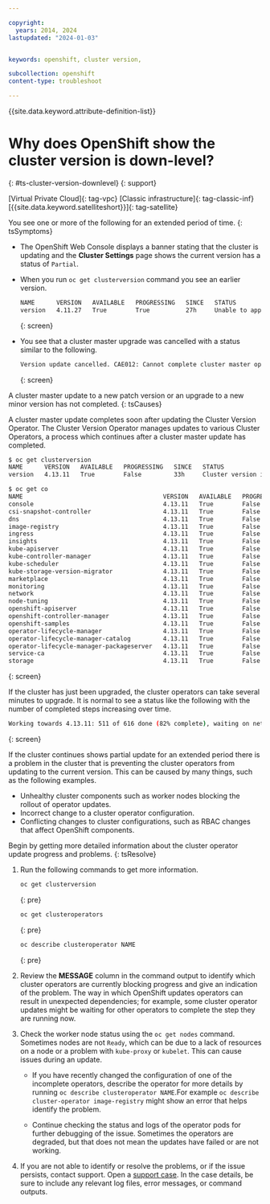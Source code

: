 ```yaml
---

copyright:
  years: 2014, 2024
lastupdated: "2024-01-03"


keywords: openshift, cluster version, 

subcollection: openshift
content-type: troubleshoot

---
```


{{site.data.keyword.attribute-definition-list}}


# Why does OpenShift show the cluster version is down-level?
{: #ts-cluster-version-downlevel}
{: support}

[Virtual Private Cloud]{: tag-vpc} [Classic infrastructure]{: tag-classic-inf} [{{site.data.keyword.satelliteshort}}]{: tag-satellite}


You see one or more of the following for an extended period of time.
{: tsSymptoms}


- The OpenShift Web Console displays a banner stating that the cluster is updating and the **Cluster Settings** page shows the current version has a status of `Partial`.

- When you run `oc get clusterversion` command you see an earlier version.

    ```txt
    NAME      VERSION   AVAILABLE   PROGRESSING   SINCE   STATUS
    version   4.11.27   True        True          27h     Unable to apply 4.12.3: an unknown error has occurred: MultipleErrors
    ```
    {: screen}


- You see that a cluster master upgrade was cancelled with a status similar to the following.

    ```txt
    Version update cancelled. CAE012: Cannot complete cluster master operations because the current OpenShift clusterversion rollout is not complete. For more information, see the troubleshooting docs: 'https://ibm.biz/rhos_clusterversion_ts'
    ```
    {: screen}


A cluster master update to a new patch version or an upgrade to a new minor version has not completed.
{: tsCauses}

A cluster master update completes soon after updating the Cluster Version Operator. The Cluster Version Operator manages updates to various Cluster Operators, a process which continues after a cluster master update has completed. 

```sh
$ oc get clusterversion
NAME      VERSION   AVAILABLE   PROGRESSING   SINCE   STATUS
version   4.13.11   True        False         33h     Cluster version is 4.13.11

$ oc get co
NAME                                       VERSION   AVAILABLE   PROGRESSING   DEGRADED   SINCE   MESSAGE
console                                    4.13.11   True        False         False      2d3h    
csi-snapshot-controller                    4.13.11   True        False         False      2d4h    
dns                                        4.13.11   True        False         False      2d4h    
image-registry                             4.13.11   True        False         False      2d4h    
ingress                                    4.13.11   True        False         False      2d4h    
insights                                   4.13.11   True        False         False      2d4h    
kube-apiserver                             4.13.11   True        False         False      2d4h    
kube-controller-manager                    4.13.11   True        False         False      2d4h    
kube-scheduler                             4.13.11   True        False         False      2d4h    
kube-storage-version-migrator              4.13.11   True        False         False      2d4h    
marketplace                                4.13.11   True        False         False      2d4h    
monitoring                                 4.13.11   True        False         False      2d4h    
network                                    4.13.11   True        False         False      2d4h    
node-tuning                                4.13.11   True        False         False      32h     
openshift-apiserver                        4.13.11   True        False         False      2d4h    
openshift-controller-manager               4.13.11   True        False         False      2d4h    
openshift-samples                          4.13.11   True        False         False      33h     
operator-lifecycle-manager                 4.13.11   True        False         False      2d4h    
operator-lifecycle-manager-catalog         4.13.11   True        False         False      2d4h    
operator-lifecycle-manager-packageserver   4.13.11   True        False         False      2d4h    
service-ca                                 4.13.11   True        False         False      2d4h    
storage                                    4.13.11   True        False         False      2d4h    
```
{: screen}

If the cluster has just been upgraded, the cluster operators can take several minutes to upgrade. It is normal to see a status like the following with the number of completed steps increasing over time.

```sh
Working towards 4.13.11: 511 of 616 done (82% complete), waiting on network
```
{: screen}


If the cluster continues shows partial update for an extended period there is a problem in the cluster that is preventing the cluster operators from updating to the current version. This can be caused by many things, such as the following examples.

- Unhealthy cluster components such as worker nodes blocking the rollout of operator updates.
- Incorrect change to a cluster operator configuration.
- Conflicting changes to cluster configurations, such as RBAC changes that affect OpenShift components.



Begin by getting more detailed information about the cluster operator update progress and problems.
{: tsResolve}

1. Run the following commands to get more information.

    ```sh
    oc get clusterversion
    ```
    {: pre}
    
    ```sh
    oc get clusteroperators
    ```
    {: pre}
    
    ```sh
    oc describe clusteroperator NAME
    ```
    {: pre}

1. Review the **MESSAGE** column in the command output to identify which cluster operators are currently blocking progress and give an indication of the problem. The way in which OpenShift updates operators can result in unexpected dependencies; for example, some cluster operator updates might be waiting for other operators to complete the step they are running now.

1. Check the worker node status using the `oc get nodes` command. Sometimes nodes are not `Ready`, which can be due to a lack of resources on a node or a problem with `kube-proxy` or `kubelet`. This can cause issues during an update.

    - If you have recently changed the configuration of one of the incomplete operators, describe the operator for more details by running `oc describe clusteroperator NAME`.For example `oc describe cluster-operator image-registry` might show an error that helps identify the problem.

    - Continue checking the status and logs of the operator pods for further debugging of the issue. Sometimes the operators are degraded, but that does not mean the updates have failed or are not working.


1. If you are not able to identify or resolve the problems, or if the issue persists, contact support. Open a [support case](/docs/get-support?topic=get-support-using-avatar). In the case details, be sure to include any relevant log files, error messages, or command outputs.






